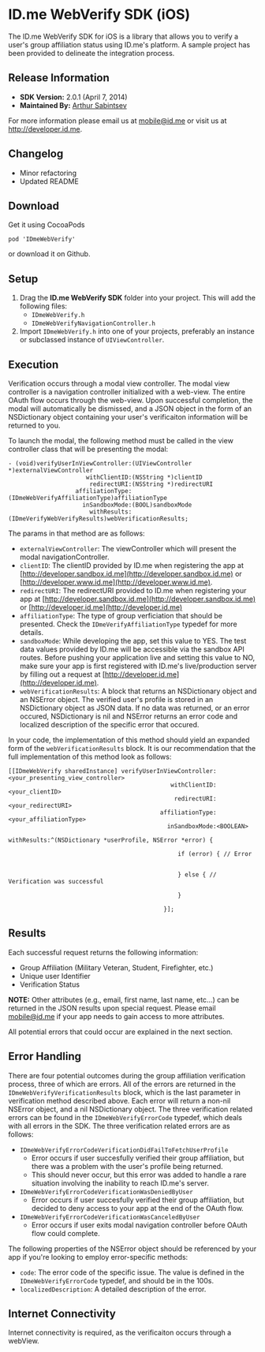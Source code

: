 # ID.me WebVerify SDK (iOS)
The ID.me WebVerify SDK for iOS is a library that allows you to verify a user's group affiliation status using ID.me's platform. A sample project has been provided to delineate the integration process.

## Release Information

- **SDK Version:** 2.0.1 (April 7, 2014)
- **Maintained By:** [Arthur Sabintsev](http://github.com/ArtSabintsev)

For more information please email us at mobile@id.me or visit us at http://developer.id.me.

## Changelog
 - Minor refactoring
 - Updated README


## Download

Get it using CocoaPods

```
pod 'IDmeWebVerify'
```

or download it on Github.

## Setup
1. Drag the **ID.me WebVerify SDK** folder into your project. This will add the following files:
	- `IDmeWebVerify.h`
	- `IDmeWebVerifyNavigationController.h`
2. Import `IDmeWebVerify.h` into one of your projects, preferably an instance or subclassed instance of `UIViewController`.

## Execution
Verification occurs through a modal view controller. The modal view controller is a navigation controller initialized with a web-view. The entire OAuth flow occurs through the web-view. Upon successful completion, the modal will automatically be dismissed, and a JSON object in the form of an NSDictionary object containing your user's verificaiton information will be returned to you.

To launch the modal, the following method must be called in the view controller class that will be presenting the modal:

```
- (void)verifyUserInViewController:(UIViewController *)externalViewController
                      withClientID:(NSString *)clientID
                       redirectURI:(NSString *)redirectURI
                   affiliationType:(IDmeWebVerifyAffiliationType)affiliationType
                     inSandboxMode:(BOOL)sandboxMode
                       withResults:(IDmeVerifyWebVerifyResults)webVerificationResults;
```

The params in that method are as follows:

- `externalViewController`: The viewController which will present the modal navigationController.
- `clientID`: The clientID provided by ID.me when registering the app at [http://developer.sandbox.id.me](http://developer.sandbox.id.me) or [http://developer.www.id.me](http://developer.www.id.me).
- `redirectURI`: The redirectURI provided to ID.me when registering your app at [http://developer.sandbox.id.me](http://developer.sandbox.id.me) or [http://developer.id.me](http://developer.id.me)
- `affiliationType`: The type of group verficiation that should be presented. Check the `IDmeVerifyAffiliationType` typedef for more details.
- `sandboxMode`: While developing the app, set this value to YES. The test data values provided by ID.me will be accessible via the sandbox API routes. Before pushing your application live and setting this value to NO, make sure your app is first registered with ID.me's live/production server by filling out a request at [http://developer.id.me](http://developer.id.me).
- `webVerificationResults`: A block that returns an NSDictionary object and an NSError object. The verified user's profile is stored in an NSDictionary object as JSON data. If no data was returned, or an error occured, NSDictionary is nil and NSError returns an error code and localized description of the specific error that occured.

In your code, the implementation of this method should yield an expanded form of the `webVerificationResults` block. It is our recommendation that the full implementation of this method look as follows:

```
[[IDmeWebVerify sharedInstance] verifyUserInViewController:<your_presenting_view_controller>
                                              withClientID:<your_clientID>
                                               redirectURI:<your_redirectURI>
                                           affiliationType:<your_affiliationType>
                                             inSandboxMode:<BOOLEAN>
                                               withResults:^(NSDictionary *userProfile, NSError *error) {
                                                
   											 	if (error) { // Error
        
        
    											} else { // Verification was successful
    											
    											}
    											
                                            }];

```

## Results
Each successful request returns the following information:

- Group Affiliation (Military Veteran, Student, Firefighter, etc.)
- Unique user Identifier
- Verification Status

**NOTE:** Other attributes (e.g., email, first name, last name, etc…) can be returned in the JSON results upon special request. Please email [mobile@id.me](mobile@id.me) if your app needs to gain access to more attributes. 

All potential errors that could occur are explained in the next section.

## Error Handling
There are four potential outcomes during the group affiliation verification process, three of which are errors. All of the errors are returned in the `IDmeWebVerifyVerificationResults` block, which is the last parameter in verification method described above. Each error will return a non-nil NSError object, and a nil NSDictionary object. The three verification related errors can be found in the `IDmeWebVerifyErrorCode` typedef, which deals with all errors in the SDK. The three verification related errors are as follows:

- `IDmeWebVerifyErrorCodeVerificationDidFailToFetchUserProfile`
	- Error occurs if user succesfully verified their group affiliation, but there was a problem with the user's profile being returned.
	- This should never occur, but this error was added to handle a rare situation involving the inability to reach ID.me's server. 
- `IDmeWebVerifyErrorCodeVerificationWasDeniedByUser`
	-  Error occurs if user succesfully verified their group affiliation, but decided to deny access to your app at the end of the OAuth flow.
- `IDmeWebVerifyErrorCodeVerificationWasCanceledByUser` 
	- Error occurs if user exits modal navigation controller before OAuth flow could complete.

The following properties of the NSError object should be referenced by your app if you're looking to employ error-specific methods:

- `code`: The error code of the specific issue. The value is defined in the `IDmeWebVerifyErrorCode` typedef, and should be in the 100s.
-  `localizedDescription`: A detailed description of the error.

## Internet Connectivity
Internet connectivity is required, as the verificaiton occurs through a webView.